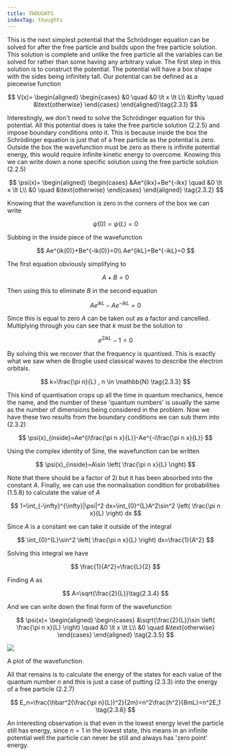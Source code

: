 ```yaml
---
title: THOUGHTS
indexTag: thoughts
---
```


This is the next simplest potential that the Schrödinger equation can be solved for after the free particle and builds upon the free particle solution. This solution is complete and unlike the free particle all the variables can be solved for rather than some having any arbitrary value. The first step in this solution is to construct the potential. The potential will have a box shape with the sides being infinitely tall. Our potential can be defined as a piecewise function

$$
V(x)=
\begin{aligned}
	\begin{cases}
		&0 		\quad 	&0 \lt x \lt L\\
		&\infty 	\quad	&\text{otherwise}
	\end{cases}
	\end{aligned}\tag{2.3.1}
$$

Interestingly, we don't need to solve the Schrödinger equation for this potential. All this potential does is take the free particle solution $(2.2.5)$ and impose boundary conditions onto it. This is because inside the box the Schrödinger equation is just that of a free particle as the potential is zero. Outside the box the wavefunction must be zero as there is infinite potential energy, this would require infinite kinetic energy to overcome. Knowing this we can write down a none specific solution using the free particle solution $(2.2.5)$

<div class="[style:largeEquation]">

$$
\psi(x)=
\begin{aligned}
	\begin{cases}
		&Ae^{ikx}+Be^{-ikx} 		\quad 	&0 \lt x \lt L\\
		&0						\quad	&\text{otherwise}
	\end{cases}
	\end{aligned} \tag{2.3.2}
$$

</div>

Knowing that the wavefunction is zero in the corners of the box we can write

$$
\psi(0)=\psi(L)=0
$$

Subbing in the inside piece of the wavefunction

$$
Ae^{ik(0)}+Be^{-ik(0)}=0\\
Ae^{ikL}+Be^{-ikL}=0
$$

The first equation obviously simplifying to

$$
A+B=0
$$

Then using this to eliminate $B$ in the second equation

$$
Ae^{ikL}-Ae^{-ikL}=0
$$

Since this is equal to zero $A$ can be taken out as a factor and cancelled. Multiplying through you can see that $k$ must be the solution to

$$
e^{2ikL}-1=0
$$

By solving this we recover that the frequency is quantised. This is exactly what we saw when de Broglie used classical waves to describe the electron orbitals.

$$
k=\frac{\pi n}{L} , n \in \mathbb{N} \tag{2.3.3}
$$

This kind of quantisation crops up all the time in quantum mechanics, hence the name, and the number of these 'quantum numbers' is usually the same as the number of dimensions being considered in the problem. Now we have these two results from the boundary conditions we can sub them into $(2.3.2)$

$$
\psi(x)_{inside}=Ae^{i\frac{\pi n x}{L}}-Ae^{-i\frac{\pi n x}{L}}
$$

Using the complex identity of Sine, the wavefunction can be written

$$
\psi(x)_{inside}=A\sin \left( \frac{\pi n x}{L} \right)
$$

Note that there should be a factor of $2i$ but it has been absorbed into the constant $A$. Finally, we can use the normalisation condition for probabilities $(1.5.8)$ to calculate the value of $A$

$$
1=\int_{-\infty}^{\infty}|\psi|^2 dx=\int_{0}^{L}A^2\sin^2 \left( \frac{\pi n x}{L} \right) dx
$$

Since $A$ is a constant we can take it outside of the integral

$$
\int_{0}^{L}\sin^2 \left( \frac{\pi n x}{L} \right) dx=\frac{1}{A^2}
$$

Solving this integral we have

$$
\frac{1}{A^2}=\frac{L}{2}
$$

Finding $A$ as

$$
A=\sqrt{\frac{2}{L}}\tag{2.3.4}
$$

And we can write down the final form of the wavefunction

<div class="[style:largeEquation]">

$$
\psi(x)=
\begin{aligned}
	\begin{cases}
		&\sqrt{\frac{2}{L}}\sin \left( \frac{\pi n x}{L} \right)		\quad 	&0 \lt x \lt L\\
		&0						\quad	&\text{otherwise}
	\end{cases}
	\end{aligned} \tag{2.3.5}
$$

</div>

[![]([data:figure231])](https://www.desmos.com/calculator/ooizwuua1f)

A plot of the wavefunction.

All that remains is to calculate the energy of the states for each value of the quantum number $n$ and this is just a case of putting $(2.3.3)$ into the energy of a free particle $(2.2.7)$

$$
E_n=\frac{\hbar^2(\frac{\pi n}{L})^2}{2m}=n^2\frac{h^2}{8mL}=n^2E_1 \tag{2.3.6}
$$

An interesting observation is that even in the lowest energy level the particle still has energy, since $n=1$ in the lowest state, this means in an infinite potential well the particle can never be still and always has 'zero point' energy.
